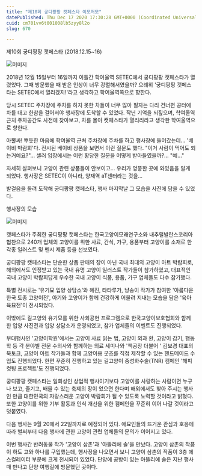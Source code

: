 ```yaml
---
title: "제10회 궁디팡팡 캣페스타 이모저모"
datePublished: Thu Dec 17 2020 17:30:28 GMT+0000 (Coordinated Universal Time)
cuid: cm701vv6t001008lb5zyy8l2o
slug: 670

---
```



제10회 궁디팡팡 캣페스타 (2018.12.15~16)

![이미지](https://cdn.hashnode.com/res/hashnode/image/upload/v1739252249778/697f5bea-8c34-4cee-bbd8-80dea2fb201f.jpeg)

2018년 12월 15일부터 16일까지 이틀간 학여울역 SETEC에서 궁디팡팡 캣페스타가 열렸었다. 그때 방문했을 때 받은 인상이 너무 강렬해서였을까? 으례히 '궁디팡팡 캣페스타는 SETEC에서 열리겠지!'라고 생각하고 학여울역쪽으로 향한다.

당시 SETEC 주차장에 주차를 하지 못한 차들이 너무 많아 필자는 다리 건너편 공터에 차를 대고 한참을 걸어서야 행사장에 도착할 수 있었다. 작년 기억을 되짚으며, 학여울역 근처 주차공간도 사전에 찾아보고, 차를 몰아 캣페스타가 열리리라고 생각한 학여울역으로 향한다.

아뿔싸! 뿌듯한 마음에 학여울역 근처 주차장에 주차를 하고 행사장에 들어갔는데... '베이비 박람회'다. 전시된 베이비 상품을 보면서 이런 질문도 했다. "이거 사람이 먹어도 되는거예요?"... 셀러 입장에서는 이런 황당한 질문을 어떻게 받아들였을까?... "예..."

자세히 살펴보니 고양이 관련 상품들이 안보이고... 우리가 엉뚱한 곳에 와있음을 알게 되었다. 행사장은 SETEC이 아니라, 양재역 aT센터라는 것을...

발걸음을 돌려 도착해 궁디팡팡 캣페스타, 행사 마지막날 그 모습을 사진에 담을 수 있었다.

행사장의 모습

![이미지](https://cdn.hashnode.com/res/hashnode/image/upload/v1739252251538/64a445f9-4693-4745-af18-3c934b238dde.jpeg)

캣페스타가 주최한 궁디팡팡 캣페스타는 한국고양이모래연구소와 내추럴발란스코리아 협찬으로 240개 업체의 고양이를 위한 사료, 간식, 가구, 용품부터 고양이를 소재로 한 각종 일러스트 및 펜시 제품 등을 선보였다.

궁디팡팡 캣페스타는 단순한 상품 판매의 장이 아닌 국내 최대의 고양이 아트 박람회로, 해외에서도 인정받고 있는 국내 유명 고양이 일러스트 작가들이 참가하였고, 대표적인 국내 고양이 박람회답게 우수한 국내 고양이 식품, 용품, 가구 업체들도 다수 참가했다.

특별 전시로는 '유기묘 입양 상담소'와 혜진, 타타루가, 냥송이 작가가 참여한 '아름다운 한국 토종 고양이전', 아기와 고양이가 함께 건강하게 어울려 지내는 모습을 담은 '육아육묘전'이 전시되었다.

이밖에도 길고양와 유기묘를 위한 사회공헌 프로그램으로 한국고양이보호협회와 함께한 입양 사진전과 입양 상담소가 운영되었고, 참가 업체들의 이벤트도 진행되었다.

부대행사인 '고양이학원'에서는 고양이 사료 읽는 법, 고양이 외과 환, 고양이 감기, 행동학 등 각 분야별 전문 수의사와 함께하는 의료 세미나와 '책공장 더불어 ' 김보경 대표의 북토크, 고양이 아트 작가들과 함께 고양이용 굿즈를 직접 제작할 수 있는 핸드메이드 수업도 진행되었다. 한편 꾸준히 진행하고 있는 길고양이 중성화수술(TNR) 캠페인 '해피 컷팅 프로젝트'도 진행되었다.

궁디팡팡 캣페스타는 일회성인 상업적 행사이기보다 고양이를 사랑하는 사람이면 누구나 보고, 즐기고, 배울 수 있는 축제의 장이 었으면 한다며 해외에서도 찾아 주시는 행사인 만큼 대한민국의 자랑스러운 고양이 박람회가 될 수 있도록 노력할 것이라고 밝혔다. 또한 고양이를 위한 기부 활동과 인식 개선을 위한 캠페인을 꾸준히 이어 나갈 것이라고 덧붙였다.

다음 행사는 9월 20에서 22일까지로 예정되어 있다. 애묘인들의 뜨거운 관심과 호응에 따라 벌써부터 다음 행사에 관한 고양이 관련 업체들의 문의가 이어지고 있다.

이번 행사간 반려동물 작가 '고양이 삼촌'과 '아뜰리에 솔'을 만났다. 고양이 삼촌의 작품이 하도 고와 하나를 구입했는데, 행사장을 나오면서 보니 고양이 삼촌의 작품이 3층 에스컬레이터 부분에 크게 전시되어 있었다. 단양에 공방이 있는 아뜰리에 솔은 지난 행사때 만나고 단양 여행길에 방문했던 곳이다.